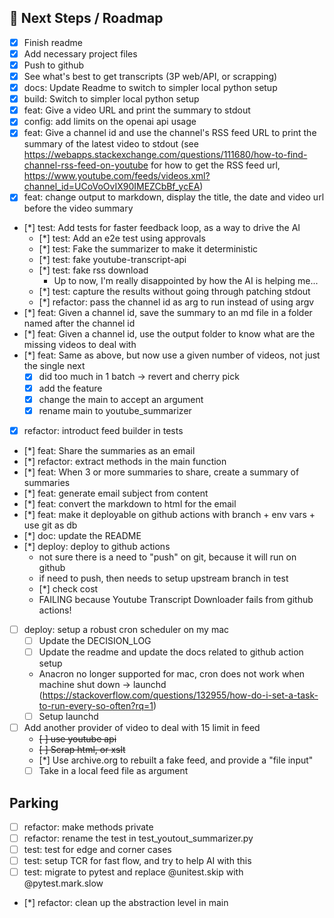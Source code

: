 ## 🔮 Next Steps / Roadmap

* [x] Finish readme
* [x] Add necessary project files
* [x] Push to github
* [x] See what's best to get transcripts (3P web/API, or scrapping)
* [x] docs: Update Readme to switch to simpler local python setup
* [x] build: Switch to simpler local python setup
* [x] feat: Give a video URL and print the summary to stdout
* [x] config: add limits on the openai api usage
* [x] feat: Give a channel id and use the channel's RSS feed URL to print the summary of the latest video to stdout (see https://webapps.stackexchange.com/questions/111680/how-to-find-channel-rss-feed-on-youtube for how to get the RSS feed url, https://www.youtube.com/feeds/videos.xml?channel_id=UCoVoOvIX90IMEZCbBf_ycEA)
* [x] feat: change output to markdown, display the title, the date and video url before the video summary
* [*] test: Add tests for faster feedback loop, as a way to drive the AI
    * [*] test: Add an e2e test using approvals
    * [*] test: Fake the summarizer to make it deterministic
    * [*] test: fake youtube-transcript-api
    * [*] test: fake rss download
        * Up to now, I'm really disappointed by how the AI is helping me...
    * [*] test: capture the results without going through patching stdout
    * [*] refactor: pass the channel id as arg to run instead of using argv
* [*] feat: Given a channel id, save the summary to an md file in a folder named after the channel id
* [*] feat: Given a channel id, use the output folder to know what are the missing videos to deal with
* [*] feat: Same as above, but now use a given number of videos, not just the single next
    - [x] did too much in 1 batch -> revert and cherry pick
    - [x] add the feature
    - [x] change the main to accept an argument
    - [x] rename main to youtube_summarizer
* [x] refactor: introduct feed builder in tests
* [*] feat: Share the summaries as an email
* [*] refactor: extract methods in the main function
* [*] feat: When 3 or more summaries to share, create a summary of summaries
* [*] feat: generate email subject from content
* [*] feat: convert the markdown to html for the email
* [*] feat: make it deployable on github actions with branch + env vars + use git as db
* [*] doc: update the README
* [*] deploy: deploy to github actions
    * not sure there is a need to "push" on git, because it will run on github
    * if need to push, then needs to setup upstream branch in test
    * [*] check cost
    * FAILING because Youtube Transcript Downloader fails from github actions!
* [ ] deploy: setup a robust cron scheduler on my mac
    * [ ] Update the DECISION_LOG
    * [ ] Update the readme and update the docs related to github action setup
    * Anacron no longer supported for mac, cron does not work when machine shut down -> launchd (https://stackoverflow.com/questions/132955/how-do-i-set-a-task-to-run-every-so-often?rq=1)
    * [ ] Setup launchd
* [ ] Add another provider of video to deal with 15 limit in feed
    * ~~[ ] use youtube api~~
    * ~~[ ] Scrap html, or xslt~~
    * [*] Use archive.org to rebuilt a fake feed, and provide a "file input"
    * [ ] Take in a local feed file as argument

## Parking
* [ ] refactor: make methods private
* [ ] refactor: rename the test in test_youtout_summarizer.py
* [ ] test: test for edge and corner cases
* [ ] test: setup TCR for fast flow, and try to help AI with this
* [ ] test: migrate to pytest and replace @unitest.skip with @pytest.mark.slow
* [*] refactor: clean up the abstraction level in main

